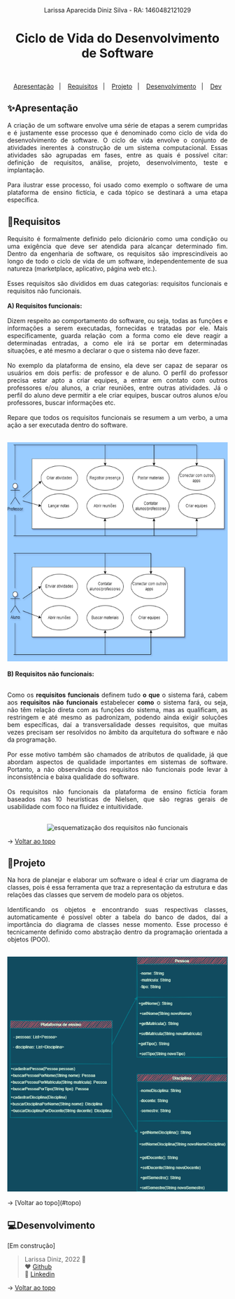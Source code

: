 <p align="center">Larissa Aparecida Diniz Silva - RA: 1460482121029</p>

<h1 align="center">Ciclo de Vida do Desenvolvimento de Software</h1>

<br id="topo">

<p align="center">
  <a href="#ap">Apresentação</a>&nbsp;&nbsp;&nbsp;|&nbsp;&nbsp;&nbsp;
  <a href="#requisitos">Requisitos</a>&nbsp;&nbsp;&nbsp;|&nbsp;&nbsp;&nbsp;
  <a href="#projeto">Projeto</a>&nbsp;&nbsp;&nbsp;|&nbsp;&nbsp;&nbsp;
  <a href="#desenvolvimento">Desenvolvimento</a>&nbsp;&nbsp;&nbsp;|&nbsp;&nbsp;&nbsp;
  <a href="#dev">Dev</a>
</p>

<div id="#ap">

## ✨Apresentação

<p align="justify">A criação de um software envolve uma série de etapas a serem cumpridas e é justamente esse processo que é denominado como ciclo de vida do desenvolvimento de software. O ciclo de vida envolve o conjunto de atividades inerentes à construção de um sistema computacional. Essas atividades são agrupadas em fases, entre as quais é possível citar: definição de requisitos, análise, projeto, desenvolvimento, teste e implantação.<br>
<br>Para ilustrar esse processo, foi usado como exemplo o software de uma plataforma de ensino fictícia, e cada tópico se destinará a uma etapa específica.</p>

</div>

<div id="#requisitos">
  
  ## 📝Requisitos

  <p align="justify">Requisito é formalmente definido pelo dicionário como uma condição ou uma exigência que deve ser atendida para alcançar determinado fim. Dentro da engenharia de software, os requisitos são imprescindíveis ao longo de todo o ciclo de vida de um software, independentemente de sua natureza (marketplace, aplicativo, página web etc.).<br>
<br>Esses requisitos são divididos em duas categorias: requisitos funcionais e requisitos não funcionais.<br><br>
    <b> A) Requisitos funcionais: </b>
    <br>
    <br> Dizem respeito ao comportamento do software, ou seja, todas as funções e informações a serem executadas, fornecidas e tratadas por ele. Mais especificamente, guarda relação com a forma como ele deve reagir a determinadas entradas, a como ele irá se portar em determinadas situações, e até mesmo a declarar o que o sistema não deve fazer.<br>
<br>No exemplo da plataforma de ensino, ela deve ser capaz de separar os usuários em dois perfis: de professor e de aluno. O perfil do professor precisa estar apto a criar equipes, a entrar em contato com outros professores e/ou alunos, a criar reuniões, entre outras atividades. Já o perfil do aluno deve permitir a ele criar equipes, buscar outros alunos e/ou professores, buscar informações etc. <br>
<br>Repare que todos os requisitos funcionais se resumem a um verbo, a uma ação a ser executada dentro do software.<br>
    <br>
 </p>
 </div>
 <div align="center">
  <img src="Requisitos-Funcionais.drawio.png" alt="esquematização dos requisitos funcionais" width="600" height="500">
  <br>
  </div>
  
  <br>
  <b> B) Requisitos não funcionais: </b>
    <br>
  <br> <p align="justify">Como os <b>requisitos funcionais</b> definem tudo <b>o que</b> o sistema fará, cabem aos <b>requisitos não funcionais</b> estabelecer <b>como</b> o sistema fará, ou seja, não têm relação direta com as funções do sistema, mas as qualificam, as restringem e até mesmo as padronizam, podendo ainda exigir soluções bem específicas, daí a transversalidade desses requisitos, que muitas vezes precisam ser resolvidos no âmbito da arquitetura do software e não da programação.<br>
<br>Por esse motivo também são chamados de atributos de qualidade, já que abordam aspectos de qualidade importantes em sistemas de software. Portanto, a não observância dos requisitos não funcionais pode levar à inconsistência e baixa qualidade do software.<br>
<br>Os requisitos não funcionais da plataforma de ensino fictícia foram baseados nas 10 heurísticas de Nielsen, que são regras gerais de usabilidade com foco na fluidez e intuitividade.<br>
    <br>
 </p>
 </div>
 
 <div align="center">
  <img src="Requisitos-Não funcionais.drawio.png" alt="esquematização dos requisitos não funcionais" width="900" height="600">
 <br>

</div>

→ [Voltar ao topo](#topo)

<div id="#projeto">
  
  ## 📐Projeto
  
<p align="justify">Na hora de planejar e elaborar um software o ideal é criar um diagrama de classes, pois é essa ferramenta que traz a representação da estrutura e das relações das classes que servem de modelo para os objetos.<br>
<br>Identificando os objetos e encontrando suas respectivas classes, automaticamente é possível obter a tabela do banco de dados, daí a importância do diagrama de classes nesse momento. Esse processo é tecnicamente definido como abstração dentro da programação orientada a objetos (POO).<br>
  <br>
  </p>
  </div>
  <div align="center">
  <img src="diagrama de classes.drawio.png" alt="desenho do diagrama de classes" align="center">
  <br>
</div>
<br>
→ [Voltar ao topo](#topo)

<div id="#desenvolvimento">
  
  ## 💻Desenvolvimento
  
<p> [Em construção] </p>
  
</div>

<div id="#dev">
  
> Larissa Diniz, 2022 :star2: <br>
> ❤️ [Github](https://github.com/laaridiniz)<br>
> 💙 [Linkedin](https://www.linkedin.com/in/larissa-diniz-dev/)<br>

</div>

→ [Voltar ao topo](#topo)

